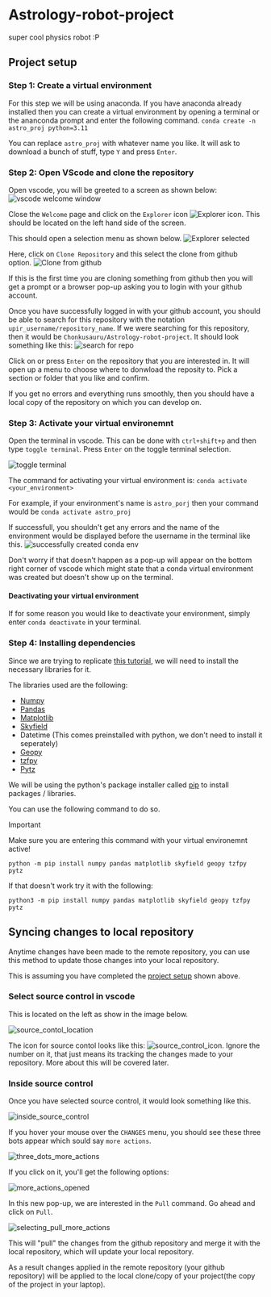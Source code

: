 # Astrology-robot-project
super cool physics robot :P

## Project setup
### Step 1: Create a virtual environment

For this step we will be using anaconda.
If you have anaconda already installed then you can create a virtual environment by opening a terminal or the ananconda prompt and enter the following command.
`conda create -n astro_proj python=3.11`

You can replace `astro_proj` with whatever name you like.
It will ask to download a bunch of stuff, type `Y` and press `Enter`.

### Step 2: Open VScode and clone the repository

Open vscode, you will be greeted to a screen as shown below:
![vscode welcome window](./images/vscode_welcome.png)

Close the `Welcome` page and click on the `Explorer` icon
![Explorer icon](./images/Explorer_icon.png).
This should be located on the left hand side of the screen.

This should open a selection menu as shown below.
![Explorer selected](./images/Explorer_selected.png)

Here, click on `Clone Repository` and this select the clone from github option.
![Clone from github](./images/clone_from_github.png)

If this is the first time you are cloning something from github then you will get a prompt or a browser pop-up asking you to login with your github account.

Once you have successfully logged in with your github account, you should be able to search for this repository with the notation `upir_username/repository_name`. If we were searching for this repository, then it would be `Chonkusauru/Astrology-robot-project`.
It should look something like this:
![search for repo](./images/search_for_repo.png)

Click on or press `Enter` on the repository that you are interested in. It will open up a menu to choose where to donwload the reposity to. Pick a section or folder that you like and confirm.

If you get no errors and everything runs smoothly, then you should have a local copy of the repository on which you can develop on.

### Step 3: Activate your virtual environemnt

Open the terminal in vscode. This can be done with `ctrl+shift+p`
and then type `toggle terminal`. Press `Enter` on the toggle terminal selection.

![toggle terminal](./images/toggle_terminal.png)

The command for activating your virtual environment is:
`conda activate <your_environment>`

For example, if your environment's name is `astro_porj` then your
command would be `conda activate astro_proj`

If successfull, you shouldn't get any errors and the name of the environment would 
be displayed before the username in the terminal like this.
![successfully created conda env](./images/created_conda_env.png)

Don't worry if that doesn't happen as a pop-up will appear on the bottom right corner of vscode which might state that a conda virtual environment was created but doesn't show up on the terminal.

#### Deactivating your virtual environment
If for some reason you would like to deactivate your environment,
simply enter `conda deactivate` in your terminal.

### Step 4: Installing dependencies

Since we are trying to replicate [this tutorial](https://viyaleta.medium.com/how-to-make-a-sky-map-in-python-a362bf722bb2), we will need to install the necessary libraries for it.

The libraries used are the following:
- [Numpy](https://numpy.org/)
- [Pandas](https://pandas.pydata.org/docs/getting_started/install.html)
- [Matplotlib](https://matplotlib.org/)
- [Skyfield](https://rhodesmill.org/skyfield/)
- Datetime (This comes preinstalled with python, we don't need to install it seperately)
- [Geopy](https://geopy.readthedocs.io/en/stable/)
- [tzfpy](https://pypi.org/project/tzfpy/)
- [Pytz](https://pypi.org/project/pytz/)

We will be using the python's package installer called [pip](https://packaging.python.org/en/latest/tutorials/installing-packages/) to install packages / libraries.

You can use the following command to do so.
> [!IMPORTANT]  
> Make sure you are entering this command with your virtual environemnt active!

```
python -m pip install numpy pandas matplotlib skyfield geopy tzfpy pytz
```

If that doesn't work try it with the following:
```
python3 -m pip install numpy pandas matplotlib skyfield geopy tzfpy pytz
```

## Syncing changes to local repository

Anytime changes have been made to the remote repository, you can use this method to update those changes into your local repository.

This is assuming you have completed the [project setup](#project-setup) shown above.

### Select source control in vscode

This is located on the left as show in the image below.

![source_contol_location](./images/source_control_location.png)

The icon for source contol looks like this: ![source_control_icon](./images/source_control_icon.png). Ignore the number on it, that just means its tracking the changes made to your repository. More about this will be covered later.

### Inside source control

Once you have selected source control, it would look something like this. 

![inside_source_control](./images/inside_source_control.png)

If you hover your mouse over the `CHANGES` menu, you should see these three bots appear which sould say `more actions`.

![three_dots_more_actions](./images/three_dots_more_action.png)

If you click on it, you'll get the following options:

![more_actions_opened](./images/more_actions_opened.png)

In this new pop-up, we are interested in the `Pull` command.
Go ahead and click on `Pull`.

![selecting_pull_more_actions](./images/selecting_pull_more_actions.png)

This will "pull" the changes from the github repository and merge it with the local repository, which will update your local repository. 

As a result changes applied in the remote repository (your github repository) will be applied to the local clone/copy of your project(the copy of the project in your laptop).

